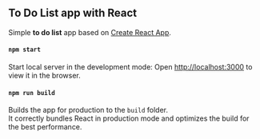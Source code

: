 ## To Do List app with React

Simple **to do list** app based on  [Create React App](https://github.com/facebook/create-react-app).

#### `npm start`

Start local server in the development mode:
Open [http://localhost:3000](http://localhost:3000) to view it in the browser. 

#### `npm run build`

Builds the app for production to the `build` folder.<br>
It correctly bundles React in production mode and optimizes the build for the best performance.

